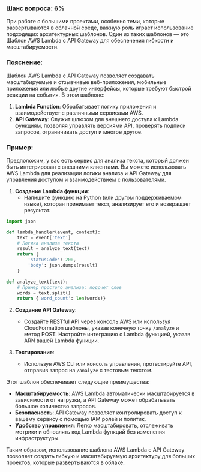 ### Шанс вопроса: 6%

При работе с большими проектами, особенно теми, которые развертываются в облачной среде, важную роль играет использование подходящих архитектурных шаблонов. Один из таких шаблонов — это Шаблон AWS Lambda с API Gateway для обеспечения гибкости и масштабируемости.

### Пояснение:
Шаблон AWS Lambda с API Gateway позволяет создавать масштабируемые и отзывчивые веб-приложения, мобильные приложения или любые другие интерфейсы, которые требуют быстрой реакции на события. В этом шаблоне:
1. **Lambda Function**: Обрабатывает логику приложения и взаимодействует с различными сервисами AWS.
2. **API Gateway**: Служит шлюзом для внешнего доступа к Lambda функциям, позволяя управлять версиями API, проверять подписи запросов, ограничивать доступ и многое другое.

### Пример:
Предположим, у вас есть сервис для анализа текста, который должен быть интегрирован с внешними клиентами. Вы можете использовать AWS Lambda для реализации логики анализа и API Gateway для управления доступом и взаимодействием с пользователями.

1. **Создание Lambda функции**:
   - Напишите функцию на Python (или другом поддерживаемом языке), которая принимает текст, анализирует его и возвращает результат.

```python
import json

def lambda_handler(event, context):
    text = event['text']
    # Логика анализа текста
    result = analyze_text(text)
    return {
        'statusCode': 200,
        'body': json.dumps(result)
    }

def analyze_text(text):
    # Пример простого анализа: подсчет слов
    words = text.split()
    return {'word_count': len(words)}
```

2. **Создание API Gateway**:
   - Создайте RESTful API через консоль AWS или используя CloudFormation шаблоны, указав конечную точку `/analyze` и метод POST. Настройте интеграцию с Lambda функцией, указав ARN вашей Lambda функции.

3. **Тестирование**:
   - Используя AWS CLI или консоль управления, протестируйте API, отправив запрос на `/analyze` с тестовым текстом.

Этот шаблон обеспечивает следующие преимущества:
- **Масштабируемость**: AWS Lambda автоматически масштабируется в зависимости от нагрузки, а API Gateway может обрабатывать большое количество запросов.
- **Безопасность**: API Gateway позволяет контролировать доступ к вашему сервису с помощью IAM ролей и политик.
- **Удобство управления**: Легко масштабировать, отслеживать метрики и обновлять код Lambda функций без изменения инфраструктуры.

Таким образом, использование шаблона AWS Lambda с API Gateway позволяет создать гибкую и масштабируемую архитектуру для больших проектов, которые развертываются в облаке.